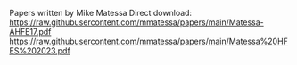 Papers written by Mike Matessa
Direct download: 
https://raw.githubusercontent.com/mmatessa/papers/main/Matessa-AHFE17.pdf 
https://raw.githubusercontent.com/mmatessa/papers/main/Matessa%20HFES%202023.pdf
